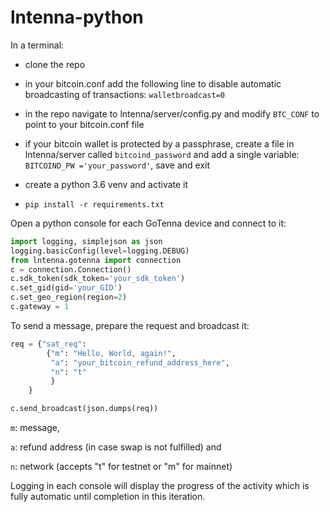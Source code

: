 # lntenna-python

In a terminal:

* clone the repo

* in your bitcoin.conf add the following line to disable automatic broadcasting of transactions: `walletbroadcast=0`

* in the repo navigate to lntenna/server/config.py and modify `BTC_CONF` to point to your bitcoin.conf file

* if your bitcoin wallet is protected by a passphrase, create a file in lntenna/server called `bitcoind_password` and add a single variable: `BITCOIND_PW ='your_password'`, save and exit

* create a python 3.6 venv and activate it

* `pip install -r requirements.txt`

Open a python console for each GoTenna device and connect to it:

```python
import logging, simplejson as json
logging.basicConfig(level=logging.DEBUG)
from lntenna.gotenna import connection
c = connection.Connection()
c.sdk_token(sdk_token='your_sdk_token')
c.set_gid(gid='your_GID')
c.set_geo_region(region=2)
c.gateway = 1
```

To send a message, prepare the request and broadcast it:

```python
req = {"sat_req":
        {"m": "Hello, World, again!",
         "a": "your_bitcoin_refund_address_here",
         "n": "t"
         }
    }

c.send_broadcast(json.dumps(req))
```

`m`: message, 

`a`: refund address (in case swap is not fulfilled) and 

`n`: network (accepts "t" for testnet or "m" for mainnet)

Logging in each console will display the progress of the activity which is fully automatic until completion in this iteration.
